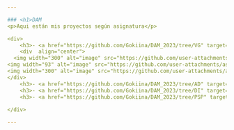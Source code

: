 ```yaml
---

### <h1>DAM 
<p>Aqui están mis proyectos según asignatura</p>

<div>
	<h3>- <a href="https://github.com/Gokiina/DAM_2023/tree/VG" target="_blank">Videojuegos</a></h3>
	<div  align="center">
  <img width="300" alt="image" src="https://github.com/user-attachments/assets/5d6f4a48-6054-4dba-b851-f1c55212e1a2">
<img width="93" alt="image" src="https://github.com/user-attachments/assets/c4a316e3-bfcc-48a9-8219-b5c8fb0457f1">
<img width="300" alt="image" src="https://github.com/user-attachments/assets/08ae8446-057b-4d9b-beba-98841c1e9c88">
</div>
	<h3>- <a href="https://github.com/Gokiina/DAM_2023/tree/AD" target="_blank">Acceso a datos</a></h3>
	<h3>- <a href="https://github.com/Gokiina/DAM_2023/tree/DI" target="_blank">Desarollo de interfaces</a></h3>
	<h3>- <a href="https://github.com/Gokiina/DAM_2023/tree/PSP" target="_blank">Programación de servicios y procesos</a></h3>
	
</div>

---
```


<!--
**Gokiina/Gokiina** is a ✨ _special_ ✨ repository because its `README.md` (this file) appears on your GitHub profile.

Here are some ideas to get you started:

- 🔭 I’m currently working on ...
- 🌱 I’m currently learning ...
- 👯 I’m looking to collaborate on ...
- 🤔 I’m looking for help with ...
- 💬 Ask me about ...
- 📫 How to reach me: ...
- 😄 Pronouns: ...
- ⚡ Fun fact: ...
-->
